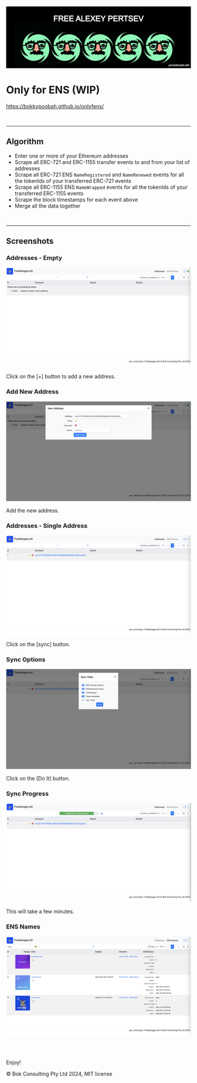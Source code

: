 ![](https://raw.githubusercontent.com/bokkypoobah/ChungoIntelligenceAgency/main/PornadoCash/freealexeypertsev.png)

# Only for ENS (WIP)

https://bokkypoobah.github.io/onlyfens/

<br />

<hr />

## Algorithm

* Enter one or more of your Ethereum addresses
* Scrape all ERC-721 and ERC-1155 transfer events to and from your list of addresses
* Scrape all ERC-721 ENS `NameRegistered` and `NameRenewed` events for all the tokenIds of your transferred ERC-721 events
* Scrape all ERC-1155 ENS `NameWrapped` events for all the tokenIds of your transferred ERC-1155 events
* Scrape the block timestamps for each event above
* Merge all the data together

<br />

<hr />

## Screenshots

### Addresses - Empty

<kbd><img src="images/Addresses-Empty.png" /></kbd>

Click on the [+] button to add a new address.

### Add New Address

<kbd><img src="images/AddNewAddress.png" /></kbd>

Add the new address.

### Addresses - Single Address

<kbd><img src="images/Addresses-SingleAddress.png" /></kbd>

Click on the [sync] button.

### Sync Options

<kbd><img src="images/Sync-Options.png" /></kbd>

Click on the [Do It] button.

### Sync Progress

<kbd><img src="images/Sync-Progress-1.png" /></kbd>

This will take a few minutes.

### ENS Names

<kbd><img src="images/Names.png" /></kbd>

<br />

<br />

Enjoy!

© Bok Consulting Pty Ltd 2024, MIT license
